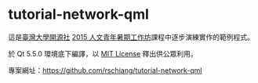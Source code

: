 tutorial-network-qml
========================

這是[臺灣大學開源社](https://ntuosc.org) [2015 人文青年暑期工作坊](ntuosc.kktix.cc/events/humanities-workshop)課程中逐步演練實作的範例程式。

於 Qt 5.5.0 環境底下編譯，以 [MIT License](LICENSE.md) 釋出供公眾利用。

專案網址：https://github.com/rschiang/tutorial-network-qml
